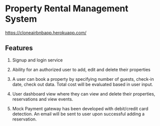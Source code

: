 # Property Rental Management System

https://cloneairbnbapp.herokuapp.com/

## Features

1. Signup and login service

2. Ability for an authorized user to add, edit and delete their properties

3. A user can book a property by specifying number of guests, check-in date, check out data. Total cost will be evaluated based in user input.

4. User dashboard view where they can view and delete their properties, reservations and view events.

5. Mock Payment gateway has been developed with debit/credit card detection. An email will be sent to user upon successful adding a reservation.

